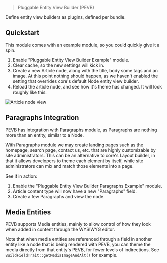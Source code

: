 > Pluggable Entity View Builder (PEVB)

Define entity view builders as plugins, defined per bundle.

## Quickstart

This module comes with an example module, so you could quickly give it a spin.

1. Enable "Pluggable Entity View Builder Example" module.
1. Clear cache, so the new settings will kick in.
1. Create a new Article node, along with the title, body some tags and an image.
At this point nothing should happen, as we haven't enabled the setting that
overrides core's default Node entity view builder.
1. Reload the article node, and see how it's theme has changed.
It will look roughly like this:

![Article node view](https://gitlab.com/drupalspoons/pluggable_entity_view_builder/uploads/a4023fdb7652a2ec039b5e69ce09d1fb/Selection_999_1093_.png)


## Paragraphs Integration

PEVB has integration with [Paragraphs](https://www.drupal.org/project/paragraphs)
module, as Paragraphs are nothing more than an entity, similar to a Node.

With Paragraphs module we may create landing pages such as the homepage, search
page, contact us, etc. that are highly customizable by site administrators.
This can be an alternative to core's Layout builder, in that it allows
developers to theme each element by itself, while site administrators can mix
and match those elements into a page.

See it in action:

1. Enable the "Pluggable Entity View Builder Paragraphs Example" module.
1. Article content type will now have a new "Paragraphs" field.
1. Create a few Paragraphs and view the node.


## Media Entities

PEVB supports Media entities, mainly to allow control of how they look when
added in content through the WYSIWYG editor.

Note that when media entities are referenced through a field in another entity
like a node that is being rendered with PEVB, you can theme the media directly
from that entity's PEVB, for fewer levels of indirections.
See `BuildFieldTrait::getMediaImageAndAlt()` for example.
